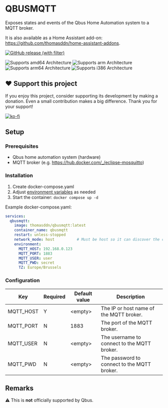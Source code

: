 # QBUSMQTT

Exposes states and events of the Qbus Home Automation system to a MQTT broker.

It is also available as a Home Assistant add-on: https://github.com/thomasddn/home-assistant-addons.

[![GitHub release (with filter)][releases-shield]][releases]

![Supports amd64 Architecture][amd64-shield]
![Supports arm Architecture][arm-shield]
![Supports arm64 Architecture][arm64-shield]
![Supports i386 Architecture][i386-shield]

## ❤️ Support this project

If you enjoy this project, consider supporting its development by making a donation. Even a small contribution makes a big difference. Thank you for your support!

[![ko-fi](https://ko-fi.com/img/githubbutton_sm.svg)](https://ko-fi.com/N4N7UZ6KN)

## Setup

### Prerequisites
- Qbus home automation system (hardware)
- MQTT broker (e.g. https://hub.docker.com/_/eclipse-mosquitto)

### Installation

1. Create docker-compose.yaml
1. Adjust [environment variables](#configuration) as needed
1. Start the container:  `docker compose up -d`

Example docker-compose.yaml:

```yaml
services:
  qbusmqtt:
    image: thomasddn/qbusmqtt:latest
    container_name: qbusmqtt
    restart: unless-stopped
    network_mode: host          # Must be host so it can discover the controller
    environment:
      MQTT_HOST: 192.168.0.123
      MQTT_PORT: 1883
      MQTT_USER: user
      MQTT_PWD: secret
      TZ: Europe/Brussels
```

### Configuration

| Key | Required | Default value | Description |
| --- | --- | --- | --- |
| MQTT_HOST | Y | \<empty> | The IP or host name of the MQTT broker. |
| MQTT_PORT | N | 1883 | The port of the MQTT broker. |
| MQTT_USER | N | \<empty> | The username to connect to the MQTT broker. |
| MQTT_PWD | N | \<empty> | The password to connect to the MQTT broker. |

## Remarks
:warning: This is **not** officially supported by Qbus.



[releases-shield]: https://img.shields.io/github/v/release/thomasddn/qbusmqtt?style=flat-square
[amd64-shield]: https://img.shields.io/badge/amd64-yes-green.svg?style=flat-square
[arm-shield]: https://img.shields.io/badge/arm-yes-green.svg?style=flat-square
[arm64-shield]: https://img.shields.io/badge/arm64-yes-green.svg?style=flat-square
[i386-shield]: https://img.shields.io/badge/i386-yes-green.svg?style=flat-square
[releases]: https://github.com/thomasddn/qbusmqtt/releases
